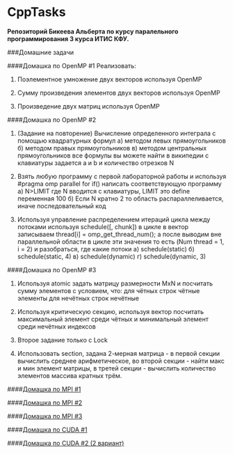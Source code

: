 CppTasks
========

__Репозиторий Бикеева Альберта по курсу паралельного программирования 3 курса ИТИС КФУ.__


###Домашние задачи

####Домашка по OpenMP #1
Реализовать: <br>
1. Поэлементное умножение двух векторов используя OpenMP

2. Сумму произведения элементов двух векторов используя OpenMP

3. Произведение двух матриц используя OpenMP


####Домашка по OpenMP #2
1) (Задание на повторение) Вычисление определенного интеграла c помощью квадратурных формул
а) методом левых прямоугольников
б) методом правых прямоугольников
в) методом центральных прямоугольников
все формулы вы можете найти в википедии
с клавиатуры задается a и b и количество отрезков N

2) Взять любую программу с первой лабораторной работы
и используя #pragma omp parallel for if() написать соответствующую программу
а) N>LIMIT где N вводится с клавиатуры, LIMIT это define переменная 100
б) Если N кратно 2 то область распараллеливается, иначе последовательный код

3) Используя управление распределением итераций цикла между потоками
используя schedule(<type>[, chunk])
в цикле в вектор записываем thread[i] = omp_get_thread_num();
а после выводим вне параллельной области в цикле эти значения то есть (Num thread = 1, i = 2)
и разобраться, где какие потоки 
а) schedule(static)
б) schedule(static, 4)
в) schedule(dynamic)
г) schedule(dynamic, 3)


####Домашка по OpenMP #3
1) Используя atomic задать матрицу размерности MxN и посчитать сумму элементов с условием, что: для чётных строк чётные элементы для нечётных строк нечётные

2) Используя критическую секцию, используя вектор посчитать максимальный элемент среди чётных и минимальный элемент среди нечётных индексов

3) Второе задание только с Lock

4) Использовать section, задана 2-мерная матрица - в первой секции вычислить среднее арифметическое, во второй секции - найти макс и мин элемент матрицы, в третей секции - вычислить количество элементов массива кратных трём.


####[Домашка по MPI #1](https://vk.com/doc76751256_335069851?hash=bba6aceb1075333853&dl=c9e52cf030550148ce)



####[Домашка по MPI #2](https://vk.com/doc76751256_336872924?hash=b5059ddee93753c596&dl=443262336fb357a915)


####[Домашка по MPI #3](https://vk.com/doc76751256_338642283?hash=d4be39846049b2f705&dl=ac865985bb21029686)


####[Домашка по CUDA #1](https://docviewer.yandex.ru/?url=ya-disk-public%3A%2F%2FKHApa3Eyfet%2BObY5zH8BivKcao8nKy0hQgOCJQJklQ0%3D&archive-path=%2F%2Fcuda%2FP1Cuda.pdf&name=cuda.rar%2F%2FP1Cuda.pdf&c=552f8b54f559)


####[Домашка по CUDA #2 (2 вариант)](https://docviewer.yandex.ru/?url=ya-disk-public%3A%2F%2FU6Jz5VYEiTzRWfOVcyoZz6xuyGsYr3hL1lfJiKyxMDM%3D&archive-path=%2F%2Fcuda2%2FCUDA_Practic2.pdf&name=cuda2.rar%2F%2FCUDA_Practic2.pdf&c=552f8ad599a2)